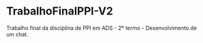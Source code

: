 # TrabalhoFinalPPI-V2
Trabalho final da disciplina de PPI em ADS - 2º termo - Desenvolvimento de um chat.
